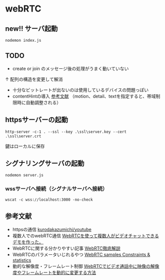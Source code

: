 # webRTC

## new!! サーバ起動
```
nodemon index.js
```

## TODO
- create or join のメッセージ後の処理がうまく動いていない

↑ 配列の構造を変更して解消

- 十分なビットレートが出ないのは使用しているデバイスの問題っぽい
- contentHintの導入 [参考文献](https://note.com/skyway/n/n55d6082ae0e7) 
（motion、detail、textを指定すると、帯域制限時に自動調整される）

## httpsサーバーの起動
```
http-server -c-1 . --ssl --key .\ssl\server.key --cert .\ssl\server.crt
```
鍵はローカルに保存

## シグナリングサーバの起動
```
nodemon server.js
```

### wssサーバへ接続（シグナルサーバへ接続）
```
wscat -c wss://localhost:3000 -no-check
```

## 参考文献
- httpsの通信 
[kurodakazumichi/youtube](https://github.com/kurodakazumichi/youtube/tree/main/IntruductionToWebRTC)
- 複数人でのwebRTC通信 
[WebRTCを使って複数人がビデオチャットできるデモを作った。](https://qiita.com/h-nasu/items/908439f2fed3cda7913fhttps://qiita.com/h-nasu/items/908439f2fed3cda7913f)
- WebRTCに関する分かりやすい記事 
[WebRTC徹底解説](https://zenn.dev/yuki_uchida/books/c0946d19352af5/viewer/320c67)
- WebRTCのパラメータいじれるやつ 
[WebRTC samples Constraints & statistics](https://webrtc.github.io/samples/src/content/peerconnection/constraints/)
- 動的な解像度・フレームレート制御 
[WebRTCでビデオ通話中に映像の解像度やフレームレートを動的に変更する方法](https://qiita.com/yusuke84/items/35750017a6b12199aa39)

